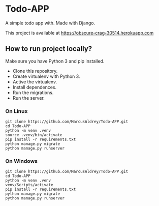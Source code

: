 # Todo-APP
A simple todo app with. Made with Django.

This project is available at https://obscure-crag-30514.herokuapp.com

## How to run project locally?

Make sure you have Python 3 and pip installed.
- Clone this repository.
- Create virtualenv with Python 3.
- Active the virtualenv.
- Install dependences.
- Run the migrations.
- Run the server.

### On Linux
```
git clone https://github.com/MarcusAldrey/Todo-APP.git
cd Todo-APP
python -m venv .venv
source .venv/bin/activate
pip install -r requirements.txt
python manage.py migrate
python manage.py runserver
```
### On Windows
```
git clone https://github.com/MarcusAldrey/Todo-APP.git
cd Todo-APP
python -m venv .venv
venv/Scripts/activate
pip install -r requirements.txt
python manage.py migrate
python manage.py runserver
```
